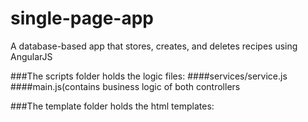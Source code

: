 # single-page-app
A database-based app that stores, creates, and deletes recipes using AngularJS

###The scripts folder holds the logic files: 
  ####services/service.js
  ####main.js(contains business logic of both controllers
  
 
###The template folder holds the html templates:

  
